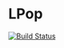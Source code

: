 # LPop

[![Build Status](https://github.com/CodeLenz/LPop.jl/actions/workflows/CI.yml/badge.svg?branch=main)](https://github.com/CodeLenz/LPop.jl/actions/workflows/CI.yml?query=branch%3Amain)
